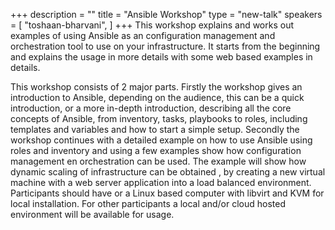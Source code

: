 +++
description = ""
title = "Ansible Workshop"
type = "new-talk"
speakers = [
        "toshaan-bharvani",
]
+++
This workshop explains and works out examples of using Ansible as an configuration management and orchestration tool to use on your infrastructure. It starts from the beginning and explains the usage in more details with some web based examples in details.

This workshop consists of 2 major parts.
Firstly the workshop gives an introduction to Ansible, depending on the audience, this can be a quick introduction, or a more in-depth introduction, describing all the core concepts of Ansible, from inventory, tasks, playbooks to roles, including templates and variables and how to start a simple setup.
Secondly the workshop continues with a detailed example on how to use Ansible using roles and inventory and using a few examples show how configuration management en orchestration can be used. The example will show how dynamic scaling of infrastructure can be obtained , by creating a new virtual machine with a web server application into a load balanced environment.
Participants should have or a Linux based computer with libvirt and KVM for local installation. For other participants a local and/or cloud hosted environment will be available for usage.